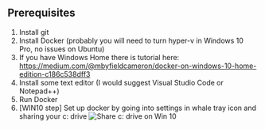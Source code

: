 ## Prerequisites
1. Install git
2. Install Docker (probably you will need to turn hyper-v in Windows 10 Pro, no issues on Ubuntu)
3. If you have Windows Home there is tutorial here: https://medium.com/@mbyfieldcameron/docker-on-windows-10-home-edition-c186c538dff3
4. Install some text editor (I would suggest Visual Studio Code or Notepad++)
5. Run Docker
6. [WIN10 step] Set up docker by going into settings in whale tray icon and sharing your c: drive
![Share c: drive on Win 10](/img/sharedrive.png?raw=true "Set up docker")